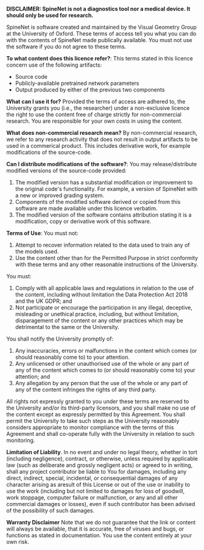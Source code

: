 **DISCLAIMER: SpineNet is not a diagnostics tool nor a medical device. It should only be used for research.**

SpineNet is software created and maintained by the Visual Geometry Group at the University of Oxford. These terms of access tell you what you can do with the contents of SpineNet made publically available. You must not use the software if you do not agree to these terms.

**To what content does this licence refer?**: This terms stated in this licence concern use of the following artifacts:
- Source code
- Publicly-available pretrained network parameters
- Output produced by either of the previous two components


**What can I use it for?** Provided the terms of access are adhered to, the University grants you (i.e., the researcher) under a non-exclusive licence the right to use the content free of charge strictly for non-commercial research. You are responsible for your own costs in using the content.

**What does non-commercial research mean?** By non-commercial research, we refer to any research activity that does not result in output artifacts to be used in a commerical product. This includes derivative work, for example modifications of the source-code. 


**Can I distribute modifications of the software?**: You may release/distribute modified versions of the source-code provided:
1. The modified version has a substantial modification or improvement to the original code's functionality. For example, a version of SpineNet with a new or improved grading system.
2. Components of the modified software derived or copied from this software are made available under this licence verbatim. 
3. The modified version of the software contains attribution stating it is a modification, copy or derivative work of this software.

**Terms of Use**:
You must not:
1. Attempt to recover information related to the data used to train any of the models used. 
2. Use the content other than for the Permitted Purpose in strict conformity with these terms and any other reasonable instructions of the University.

You must:
1. Comply with all applicable laws and regulations in relation to the use of the content, including without limitation the Data Protection Act 2018 and the UK GDPR; and
2. Not participate or encourage the participation in any illegal, deceptive, misleading or unethical practice, including, but without limitation, disparagement of the content or any other practices which may be detrimental to the same or the University.

You shall notify the University promptly of:
1. Any inaccuracies, errors or malfunctions in the content which comes  (or should reasonably come to) to your attention.
2. Any unlicensed or other unauthorised use of the whole or any part of any of the content which comes to (or should reasonably come to) your attention; and
3. Any allegation by any person that the use of the whole or any part of any of the content infringes the rights of any third party.

All rights not expressly granted to you under these terms are reserved to the University and/or its third-party licensors, and you shall make no use of the content except as expressly permitted by this Agreement. You shall permit the University to take such steps as the University reasonably considers appropriate to monitor compliance with the terms of this Agreement and shall co-operate fully with the University in relation to such monitoring.


**Limitation of Liability**. In no event and under no legal theory, whether in tort (including negligence), contract, or otherwise, unless required by applicable law (such as deliberate and grossly negligent acts) or agreed to in writing, shall any project contributor be liable to You for damages, including any direct, indirect, special, incidental, or consequential damages of any character arising as aresult of this License or out of the use or inability to use the work (including but not limited to damages for loss of goodwill, work stoppage, computer failure or malfunction, or any and all other commercial damages or losses), even if such contributor has been advised of the possibility of such damages.

**Warranty Disclaimer** Note that we do not guarantee that the link or content will always be available, that it is accurate, free of viruses and bugs, or functions as stated in documentation. You use the content entirely at your own risk. 
